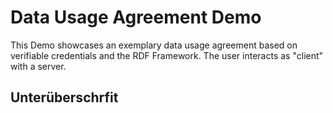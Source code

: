 # Data Usage Agreement Demo

This Demo showcases an exemplary data usage agreement based on verifiable credentials and the RDF Framework. The user interacts as "client" with a server.

## Unterüberschrfit
